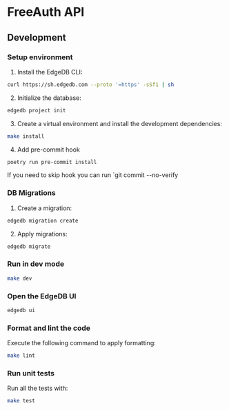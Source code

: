 # FreeAuth API

## Development

### Setup environment

1. Install the EdgeDB CLI:

```bash
curl https://sh.edgedb.com --proto '=https' -sSf1 | sh
```

2. Initialize the database:

```bash
edgedb project init
```

3. Create a virtual environment and install the development dependencies:

```bash
make install
```

4. Add pre-commit hook

```bash
poetry run pre-commit install
```
If you need to skip hook you can run `git commit --no-verify

### DB Migrations

1. Create a migration:

```bash
edgedb migration create
```

2. Apply migrations:

```bash
edgedb migrate
```

### Run in dev mode

```bash
make dev
```

### Open the EdgeDB UI

```bash
edgedb ui
```

### Format and lint the code

Execute the following command to apply formatting:

```bash
make lint
```

### Run unit tests

Run all the tests with:

```bash
make test
```
